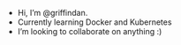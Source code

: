 - Hi, I’m @griffindan.
- Currently learning Docker and Kubernetes
- I’m looking to collaborate on anything :)

<!---
griffindan7/griffindan7 is a ✨ special ✨ repository because its `README.md` (this file) appears on your GitHub profile.
You can click the Preview link to take a look at your changes.
--->
